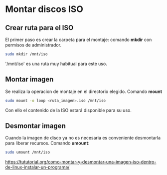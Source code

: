 

# Montar discos ISO 




## Crear ruta para el ISO

El primer paso es crear la carpeta para el montaje: comando **mkdir** con permisos de administrador.
```bash
sudo mkdir /mnt/iso
```
'/mnt/iso' es una ruta muy habitual para este uso.

## Montar imagen

Se realiza la operacion de montaje en el directorio elegido. Comando **mount**

```bash
sudo mount -o loop <ruta_imagen>.iso /mnt/iso
```
Con ello el contenido de la ISO estará disponible para su uso.

## Desmontar imagen

Cuando la imagen de disco ya no es necesaria es conveniente desmontarla para liberar recursos. Comando **umount**:

```bash
sudo umount /mnt/iso
```








https://tututorial.org/como-montar-y-desmontar-una-imagen-iso-dentro-de-linux-instalar-un-programa/